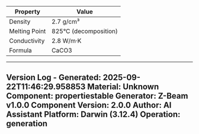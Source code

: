 | Property | Value |
|----------|-------|
| Density | 2.7 g/cm³ |
| Melting Point | 825°C (decomposition) |
| Conductivity | 2.8 W/m·K |
| Formula | CaCO3 |


---
Version Log - Generated: 2025-09-22T11:46:29.958853
Material: Unknown
Component: propertiestable
Generator: Z-Beam v1.0.0
Component Version: 2.0.0
Author: AI Assistant
Platform: Darwin (3.12.4)
Operation: generation
---